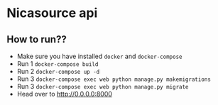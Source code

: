# Nicasource api

## How to run??
 - Make sure you have installed `docker` and `docker-compose`
 - Run 1 `docker-compose build`
 - Run 2 `docker-compose up -d`
 - Run 3 `docker-compose exec web python manage.py makemigrations` 
 - Run 3 `docker-compose exec web python manage.py migrate` 
 - Head over to http://0.0.0.0:8000